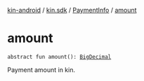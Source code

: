 [kin-android](../../index.md) / [kin.sdk](../index.md) / [PaymentInfo](index.md) / [amount](./amount.md)

# amount

`abstract fun amount(): `[`BigDecimal`](https://docs.oracle.com/javase/6/docs/api/java/math/BigDecimal.html)

Payment amount in kin.

